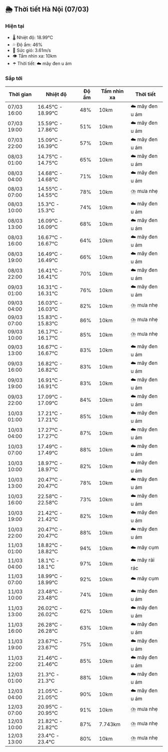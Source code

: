 ## 🌦️ Thời tiết Hà Nội (07/03)

### Hiện tại

- 🌡️ Nhiệt độ: 18.99℃
- 💦 Độ ẩm: 46%
- 💨 Sức gió: 3.61m/s
- 👁️ Tầm nhìn xa: 10km
- ☂️ Thời tiết: ☁️ mây đen u ám

### Sắp tới

| Thời gian | Nhiệt độ | Độ ẩm | Tầm nhìn xa | Thời tiết |
| --- | --- | --- | --- | --- |
| 07/03 16:00 | 16.45℃ - 18.99℃ | 48% | 10km | ☁️ mây đen u ám |
| 07/03 19:00 | 15.59℃ - 17.86℃ | 51% | 10km | ☁️ mây đen u ám |
| 07/03 22:00 | 15.09℃ - 16.39℃ | 57% | 10km | ☁️ mây đen u ám |
| 08/03 01:00 | 14.75℃ - 14.75℃ | 65% | 10km | ☁️ mây đen u ám |
| 08/03 04:00 | 14.68℃ - 14.68℃ | 71% | 10km | ☁️ mây đen u ám |
| 08/03 07:00 | 14.55℃ - 14.55℃ | 78% | 10km | ⛈️ mưa nhẹ |
| 08/03 10:00 | 15.3℃ - 15.3℃ | 74% | 10km | ☁️ mây đen u ám |
| 08/03 13:00 | 16.09℃ - 16.09℃ | 68% | 10km | ☁️ mây đen u ám |
| 08/03 16:00 | 16.67℃ - 16.67℃ | 64% | 10km | ☁️ mây đen u ám |
| 08/03 19:00 | 16.49℃ - 16.49℃ | 66% | 10km | ☁️ mây đen u ám |
| 08/03 22:00 | 16.41℃ - 16.41℃ | 70% | 10km | ☁️ mây đen u ám |
| 09/03 01:00 | 16.31℃ - 16.31℃ | 76% | 10km | ☁️ mây đen u ám |
| 09/03 04:00 | 16.03℃ - 16.03℃ | 82% | 10km | ⛈️ mưa nhẹ |
| 09/03 07:00 | 15.83℃ - 15.83℃ | 86% | 10km | ⛈️ mưa nhẹ |
| 09/03 10:00 | 16.17℃ - 16.17℃ | 85% | 10km | ⛈️ mưa nhẹ |
| 09/03 13:00 | 16.67℃ - 16.67℃ | 83% | 10km | ☁️ mây đen u ám |
| 09/03 16:00 | 16.82℃ - 16.82℃ | 83% | 10km | ☁️ mây đen u ám |
| 09/03 19:00 | 16.91℃ - 16.91℃ | 83% | 10km | ☁️ mây đen u ám |
| 09/03 22:00 | 17.09℃ - 17.09℃ | 84% | 10km | ☁️ mây đen u ám |
| 10/03 01:00 | 17.21℃ - 17.21℃ | 85% | 10km | ☁️ mây đen u ám |
| 10/03 04:00 | 17.27℃ - 17.27℃ | 87% | 10km | ☁️ mây đen u ám |
| 10/03 07:00 | 17.49℃ - 17.49℃ | 88% | 10km | ☁️ mây đen u ám |
| 10/03 10:00 | 18.97℃ - 18.97℃ | 82% | 10km | ☁️ mây đen u ám |
| 10/03 13:00 | 20.47℃ - 20.47℃ | 78% | 10km | ☁️ mây đen u ám |
| 10/03 16:00 | 22.58℃ - 22.58℃ | 73% | 10km | ☁️ mây đen u ám |
| 10/03 19:00 | 21.42℃ - 21.42℃ | 82% | 10km | ☁️ mây đen u ám |
| 10/03 22:00 | 20.47℃ - 20.47℃ | 88% | 10km | ☁️ mây đen u ám |
| 11/03 01:00 | 18.82℃ - 18.82℃ | 94% | 10km | ☁️ mây cụm |
| 11/03 04:00 | 18.1℃ - 18.1℃ | 97% | 10km | ☁️ mây rải rác |
| 11/03 07:00 | 18.99℃ - 18.99℃ | 92% | 10km | ☁️ mây cụm |
| 11/03 10:00 | 23.48℃ - 23.48℃ | 74% | 10km | ☁️ mây đen u ám |
| 11/03 13:00 | 26.02℃ - 26.02℃ | 62% | 10km | ☁️ mây đen u ám |
| 11/03 16:00 | 26.28℃ - 26.28℃ | 63% | 10km | ☁️ mây đen u ám |
| 11/03 19:00 | 23.67℃ - 23.67℃ | 75% | 10km | ☁️ mây đen u ám |
| 11/03 22:00 | 21.46℃ - 21.46℃ | 85% | 10km | ☁️ mây đen u ám |
| 12/03 01:00 | 21.3℃ - 21.3℃ | 88% | 10km | ☁️ mây đen u ám |
| 12/03 04:00 | 21.05℃ - 21.05℃ | 90% | 10km | ☁️ mây đen u ám |
| 12/03 07:00 | 20.95℃ - 20.95℃ | 91% | 10km | ⛈️ mưa nhẹ |
| 12/03 10:00 | 21.82℃ - 21.82℃ | 87% | 7.743km | ⛈️ mưa nhẹ |
| 12/03 13:00 | 23.4℃ - 23.4℃ | 80% | 10km | ⛈️ mưa nhẹ |
